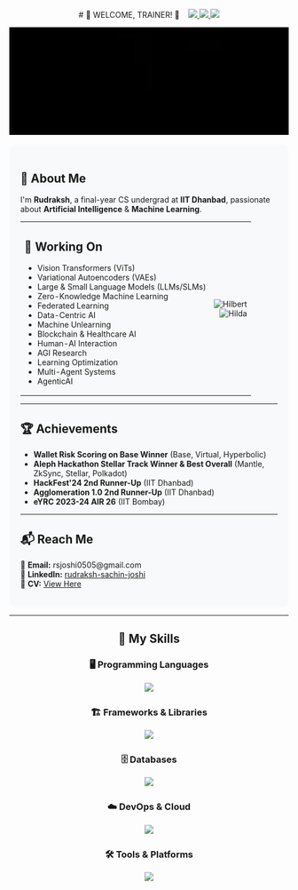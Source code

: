 <p align="center">
  # 🌟 WELCOME, TRAINER! 🌟
  &nbsp;&nbsp;
  <a href="https://pokemondb.net/pokedex/tepig">
    <img src="https://img.pokemondb.net/sprites/black-white-2/anim/normal/tepig.gif" width="64" />
  </a>
  <a href="https://pokemondb.net/pokedex/oshawott">
    <img src="https://img.pokemondb.net/sprites/black-white-2/anim/normal/oshawott.gif" width="64" />
  </a>
  <a href="https://pokemondb.net/pokedex/snivy">
    <img src="https://img.pokemondb.net/sprites/black-white-2/anim/normal/snivy.gif" width="64" />
  </a>
</p>

<p align="center">
  <img src="github-gif.webp" width="900" height="auto" alt="Press Start To Play" />
</p>

<!-- Content with right-aligned GIFs -->
<div style="display: flex; align-items: flex-start; justify-content: space-between; gap: 20px;">

  <!-- Left: Text Content -->
  <div style="flex: 1; background: #f8f9fa; border-radius: 12px; padding: 20px; text-align: left;">

  <h2>🧠 About Me</h2>
  <p>
    I'm <b>Rudraksh</b>, a final-year CS undergrad at <b>IIT Dhanbad</b>, passionate about
    <b>Artificial Intelligence</b> & <b>Machine Learning</b>.
  </p>

  <table>
  <tr>
    <td>
      <h2>🚀 Working On</h2>
      <ul>
        <li>Vision Transformers (ViTs)</li>
        <li>Variational Autoencoders (VAEs)</li>
        <li>Large & Small Language Models (LLMs/SLMs)</li>
        <li>Zero-Knowledge Machine Learning</li>
        <li>Federated Learning</li>
        <li>Data-Centric AI</li>
        <li>Machine Unlearning</li>
        <li>Blockchain & Healthcare AI</li>
        <li>Human-AI Interaction</li>
        <li>AGI Research</li>
        <li>Learning Optimization</li>
        <li>Multi-Agent Systems</li>
        <li>AgenticAI</li>
      </ul>
    </td>
    <td align="right">
      <img src="https://archives.bulbagarden.net/media/upload/a/a0/Spr_B2W2_Hilbert.png" 
           alt="Hilbert" width="180" height="180" />
      <br>
      <img src="https://archives.bulbagarden.net/media/upload/7/78/Spr_B2W2_Hilda.png" 
           alt="Hilda" width="180" height="180" />
    </td>
  </tr>
</table>


  <hr>

  <h2>🏆 Achievements</h2>
  <ul>
    <li><b>Wallet Risk Scoring on Base Winner</b> (Base, Virtual, Hyperbolic)</li>
    <li><b>Aleph Hackathon Stellar Track Winner & Best Overall</b> (Mantle, ZkSync, Stellar, Polkadot)</li>
    <li><b>HackFest'24 2nd Runner-Up</b> (IIT Dhanbad)</li>
    <li><b>Agglomeration 1.0 2nd Runner-Up</b> (IIT Dhanbad)</li>
    <li><b>eYRC 2023-24 AIR 26</b> (IIT Bombay)</li>
  </ul>

  <hr>

  <h2>📬 Reach Me</h2>
  <p>
    📧 <b>Email:</b> rsjoshi0505@gmail.com <br>
    💼 <b>LinkedIn:</b> <a href="https://www.linkedin.com/in/rudraksh-sachin-joshi-75554b202/">rudraksh-sachin-joshi</a> <br>
    📄 <b>CV:</b> <a href="https://drive.google.com/file/d/1Fln0qHTpcBtLuMO51ebSi2GF9KS6Z6C8/view?usp=sharing">View Here</a>
  </p>

  </div>

</div>

---

<!-- Tech Stack (center aligned) -->
<div align="center">

  <h2>🚀 My Skills</h2>

  <h3>🖥️ Programming Languages</h3>
  <p>
    <img src="https://skillicons.dev/icons?i=py,c,cpp,js,ts,lua,rust,matlab,bash,powershell" />
  </p>

  <h3>🏗️ Frameworks & Libraries</h3>
  <p>
    <img src="https://skillicons.dev/icons?i=pytorch,tensorflow,sklearn,opencv,fastapi,django,flask,react,nextjs,redux,tailwind,threejs,bootstrap,d3" />
  </p>

  <h3>🗄️ Databases</h3>
  <p>
    <img src="https://skillicons.dev/icons?i=mysql,sqlite,mongodb,firebase" />
  </p>

  <h3>☁️ DevOps & Cloud</h3>
  <p>
    <img src="https://skillicons.dev/icons?i=docker,kubernetes,aws,cloudflare,nginx,vercel" />
  </p>

  <h3>🛠️ Tools & Platforms</h3>
  <p>
    <img src="https://skillicons.dev/icons?i=git,github,githubactions,gitlab,bitbucket,cmake,raspberrypi,anaconda,vscode,visualstudio,pycharm,postman,wasm,graphql,arduino" />
  </p>

</div>